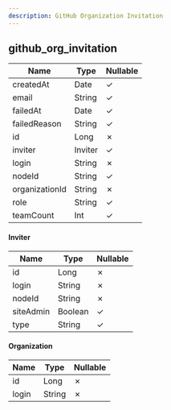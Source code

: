 ```yaml
---
description: GitHub Organization Invitation
---
```

github_org_invitation
---------------------

| **Name**       | **Type** | **Nullable** |
| -------------- | -------- | ------------ |
| createdAt      | Date     | &check;      |
| email          | String   | &check;      |
| failedAt       | Date     | &check;      |
| failedReason   | String   | &check;      |
| id             | Long     | &cross;      |
| inviter        | Inviter  | &check;      |
| login          | String   | &cross;      |
| nodeId         | String   | &check;      |
| organizationId | String   | &cross;      |
| role           | String   | &check;      |
| teamCount      | Int      | &check;      |

#### Inviter
| **Name**  | **Type** | **Nullable** |
| --------- | -------- | ------------ |
| id        | Long     | &cross;      |
| login     | String   | &cross;      |
| nodeId    | String   | &cross;      |
| siteAdmin | Boolean  | &check;      |
| type      | String   | &check;      |

#### Organization
| **Name** | **Type** | **Nullable** |
| -------- | -------- | ------------ |
| id       | Long     | &cross;      |
| login    | String   | &cross;      |
